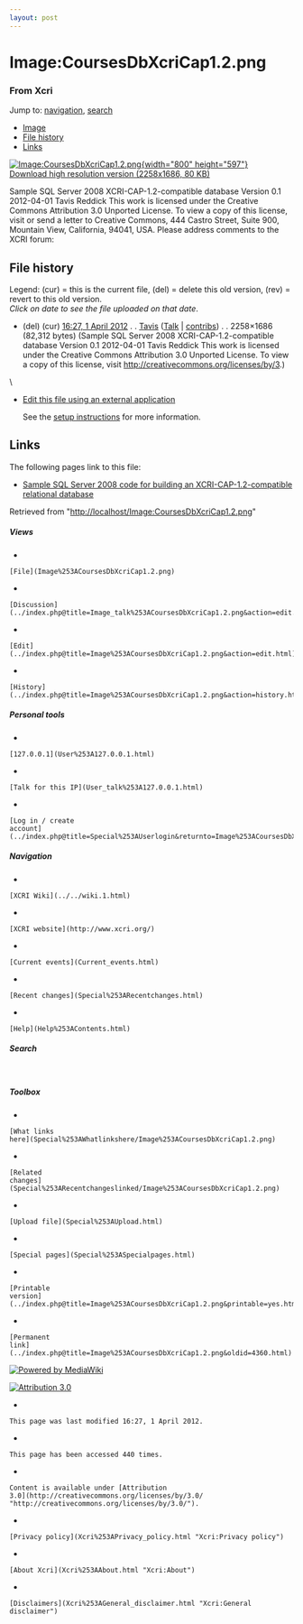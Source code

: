 ```yaml
---
layout: post
---
```








Image:CoursesDbXcriCap1.2.png 
=============================













### From Xcri 







Jump to:
[navigation](Image%253ACoursesDbXcriCap1.2.png#column-one),
[search](Image%253ACoursesDbXcriCap1.2.png#searchInput)



-   [Image](Image%253ACoursesDbXcriCap1.2.png#file)
-   [File history](Image%253ACoursesDbXcriCap1.2.png#filehistory)
-   [Links](Image%253ACoursesDbXcriCap1.2.png#filelinks)



[![Image:CoursesDbXcriCap1.2.png](http://localhost/wiki/images/b/b2/CoursesDbXcriCap1.2.png){width="800"
height="597"}](http://localhost/wiki/images/b/b2/CoursesDbXcriCap1.2.png)\
[Download high resolution version (2258x1686, 80
KB)](http://localhost/wiki/images/b/b2/CoursesDbXcriCap1.2.png)



Sample SQL Server 2008 XCRI-CAP-1.2-compatible database Version 0.1
2012-04-01 Tavis Reddick This work is licensed under the Creative
Commons Attribution 3.0 Unported License. To view a copy of this
license, visit  or send a
letter to Creative Commons, 444 Castro Street, Suite 900, Mountain View,
California, 94041, USA. Please address comments to the XCRI forum:


File history 
------------

Legend: (cur) = this is the current file, (del) = delete this old
version, (rev) = revert to this old version.\
*Click on date to see the file uploaded on that date*.

-   (del) (cur) [16:27, 1 April
    2012](http://localhost/wiki/images/b/b2/CoursesDbXcriCap1.2.png "/wiki/images/b/b2/CoursesDbXcriCap1.2.png") .
    .
    [Tavis](../index.php@title=User%253ATavis&action=edit.html "User:Tavis")
    ([Talk](../index.php@title=User_talk%253ATavis&action=edit.html "User talk:Tavis")
    |
    [contribs](Special%253AContributions/Tavis.html "Special:Contributions/Tavis")) .
    . 2258×1686 (82,312 bytes) (Sample SQL Server
    2008 XCRI-CAP-1.2-compatible database Version 0.1 2012-04-01 Tavis
    Reddick This work is licensed under the Creative Commons Attribution
    3.0 Unported License. To view a copy of this license,
    visit http://creativecommons.org/licenses/by/3.)

\
-   [Edit this file using an external
    application](../index.php@title=Image%253ACoursesDbXcriCap1.2.png&action=edit&externaledit=true&mode=file "Image:CoursesDbXcriCap1.2.png")
    

    See the [setup
    instructions](http://meta.wikimedia.org/wiki/Help:External_editors "http://meta.wikimedia.org/wiki/Help:External_editors") for more information.

    

Links 
-----

The following pages link to this file:

-   [Sample SQL Server 2008 code for building an XCRI-CAP-1.2-compatible
    relational
    database](Sample_SQL_Server_2008_code_for_building_an_XCRI-CAP-1.2-compatible_relational_database.html "Sample SQL Server 2008 code for building an XCRI-CAP-1.2-compatible relational database")



Retrieved from
"[http://localhost/Image:CoursesDbXcriCap1.2.png](Image%253ACoursesDbXcriCap1.2.png)"

















##### Views



-   

    

    [File](Image%253ACoursesDbXcriCap1.2.png)
-   

    

    [Discussion](../index.php@title=Image_talk%253ACoursesDbXcriCap1.2.png&action=edit.html)
-   

    

    [Edit](../index.php@title=Image%253ACoursesDbXcriCap1.2.png&action=edit.html)
-   

    

    [History](../index.php@title=Image%253ACoursesDbXcriCap1.2.png&action=history.html)







##### Personal tools



-   

    

    [127.0.0.1](User%253A127.0.0.1.html)
-   

    

    [Talk for this IP](User_talk%253A127.0.0.1.html)
-   

    

    [Log in / create
    account](../index.php@title=Special%253AUserlogin&returnto=Image%253ACoursesDbXcriCap1.2.png)











[](../../wiki.1.html "XCRI Wiki")





##### Navigation



-   

    

    [XCRI Wiki](../../wiki.1.html)
-   

    

    [XCRI website](http://www.xcri.org/)
-   

    

    [Current events](Current_events.html)
-   

    

    [Recent changes](Special%253ARecentchanges.html)
-   

    

    [Help](Help%253AContents.html)







##### Search





 









##### Toolbox



-   

    

    [What links
    here](Special%253AWhatlinkshere/Image%253ACoursesDbXcriCap1.2.png)
-   

    

    [Related
    changes](Special%253ARecentchangeslinked/Image%253ACoursesDbXcriCap1.2.png)
-   

    

    [Upload file](Special%253AUpload.html)
-   

    

    [Special pages](Special%253ASpecialpages.html)
-   

    

    [Printable
    version](../index.php@title=Image%253ACoursesDbXcriCap1.2.png&printable=yes.html)
-   

    

    [Permanent
    link](../index.php@title=Image%253ACoursesDbXcriCap1.2.png&oldid=4360.html)















[![Powered by
MediaWiki](../skins/common/images/poweredby_mediawiki_88x31.png)](http://www.mediawiki.org/)





[![Attribution 3.0
](http://i.creativecommons.org/l/by/3.0/88x31.png)](http://creativecommons.org/licenses/by/3.0/)



-   

    

    This page was last modified 16:27, 1 April 2012.
-   

    

    This page has been accessed 440 times.
-   

    

    Content is available under [Attribution
    3.0](http://creativecommons.org/licenses/by/3.0/ "http://creativecommons.org/licenses/by/3.0/").
-   

    

    [Privacy policy](Xcri%253APrivacy_policy.html "Xcri:Privacy policy")
-   

    

    [About Xcri](Xcri%253AAbout.html "Xcri:About")
-   

    

    [Disclaimers](Xcri%253AGeneral_disclaimer.html "Xcri:General disclaimer")





